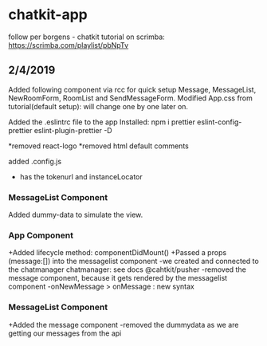 # chatkit-app

follow per borgens - chatkit tutorial on scrimba:
https://scrimba.com/playlist/pbNpTv

## 2/4/2019

Added following component via rcc for quick setup
Message, MessageList, NewRoomForm, RoomList and SendMessageForm.
Modified App.css from tutorial(default setup): will change one by one later on.

Added the .eslintrc file to the app
Installed: npm i prettier eslint-config-prettier eslint-plugin-prettier -D

*removed react-logo
*removed html default comments

added .config.js

- has the tokenurl and instanceLocator

### MessageList Component

Added dummy-data to simulate the view.

### App Component

+Added lifecycle method: componentDidMount()
+Passed a props (message:[]) into the messagelist component
-we created and connected to the chatmanager chatmanager: see docs @cahtkit/pusher
-removed the message component, because it gets rendered by the messagelist component
-onNewMessage > onMessage : new syntax

### MessageList Component

+Added the message component
-removed the dummydata as we are getting our messages from the api
